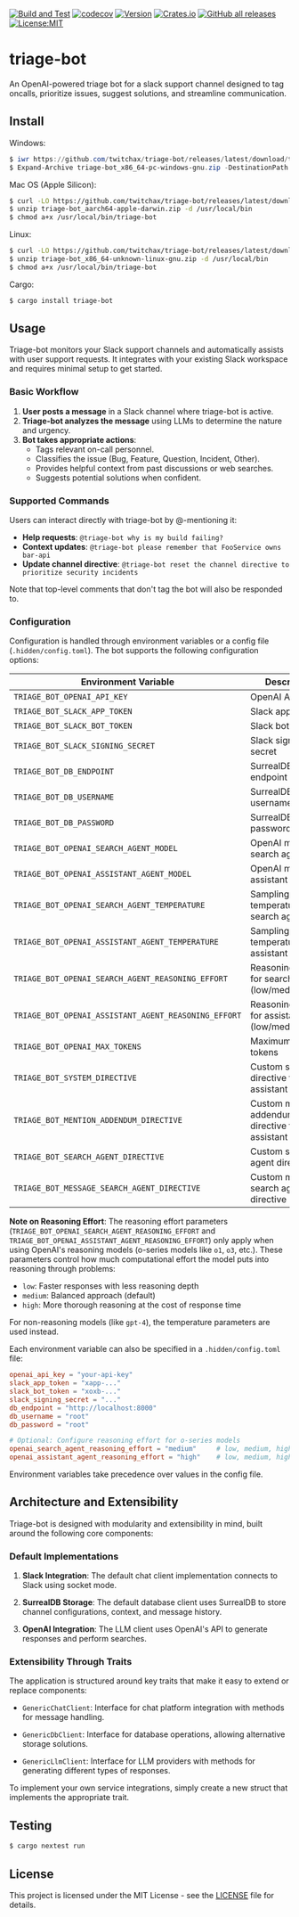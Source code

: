 [![Build and Test](https://github.com/twitchax/triage-bot/actions/workflows/build.yml/badge.svg)](https://github.com/twitchax/triage-bot/actions/workflows/build.yml)
[![codecov](https://codecov.io/gh/twitchax/triage-bot/branch/main/graph/badge.svg?token=35MZN0YFZF)](https://codecov.io/gh/twitchax/triage-bot)
[![Version](https://img.shields.io/crates/v/triage-bot.svg)](https://crates.io/crates/triage-bot)
[![Crates.io](https://img.shields.io/crates/d/triage-bot?label=crate)](https://crates.io/crates/triage-bot)
[![GitHub all releases](https://img.shields.io/github/downloads/twitchax/triage-bot/total?label=binary)](https://github.com/twitchax/triage-bot/releases)
[![License:MIT](https://img.shields.io/badge/License-MIT-yellow.svg)](https://opensource.org/licenses/MIT)

# triage-bot

An OpenAI-powered triage bot for a slack support channel designed to tag oncalls, prioritize issues, suggest solutions, and streamline communication.

## Install

Windows:

```powershell
$ iwr https://github.com/twitchax/triage-bot/releases/latest/download/triage-bot_x86_64-pc-windows-gnu.zip
$ Expand-Archive triage-bot_x86_64-pc-windows-gnu.zip -DestinationPath C:\Users\%USERNAME%\AppData\Local\Programs\triage-bot
```

Mac OS (Apple Silicon):

```bash
$ curl -LO https://github.com/twitchax/triage-bot/releases/latest/download/triage-bot_aarch64-apple-darwin.zip
$ unzip triage-bot_aarch64-apple-darwin.zip -d /usr/local/bin
$ chmod a+x /usr/local/bin/triage-bot
```

Linux:

```bash
$ curl -LO https://github.com/twitchax/triage-bot/releases/latest/download/triage-bot_x86_64-unknown-linux-gnu.zip
$ unzip triage-bot_x86_64-unknown-linux-gnu.zip -d /usr/local/bin
$ chmod a+x /usr/local/bin/triage-bot
```

Cargo:

```bash
$ cargo install triage-bot
```

## Usage

Triage-bot monitors your Slack support channels and automatically assists with user support requests. It integrates with your existing Slack workspace and requires minimal setup to get started.

### Basic Workflow

1. **User posts a message** in a Slack channel where triage-bot is active.
2. **Triage-bot analyzes the message** using LLMs to determine the nature and urgency.
3. **Bot takes appropriate actions**:
   - Tags relevant on-call personnel.
   - Classifies the issue (Bug, Feature, Question, Incident, Other).
   - Provides helpful context from past discussions or web searches.
   - Suggests potential solutions when confident.

### Supported Commands

Users can interact directly with triage-bot by @-mentioning it:

- **Help requests**: `@triage-bot why is my build failing?`
- **Context updates**: `@triage-bot please remember that FooService owns bar-api`
- **Update channel directive**: `@triage-bot reset the channel directive to prioritize security incidents`

Note that top-level comments that don't tag the bot will also be responded to.

### Configuration

Configuration is handled through environment variables or a config file (`.hidden/config.toml`). The bot supports the following configuration options:

| Environment Variable                                        | Description                                               | Default         |
| ----------------------------------------------------------- | --------------------------------------------------------- | --------------- |
| `TRIAGE_BOT_OPENAI_API_KEY`                                 | OpenAI API key                                            | (required)      |
| `TRIAGE_BOT_SLACK_APP_TOKEN`                                | Slack app token                                           | (required)      |
| `TRIAGE_BOT_SLACK_BOT_TOKEN`                                | Slack bot token                                           | (required)      |
| `TRIAGE_BOT_SLACK_SIGNING_SECRET`                           | Slack signing secret                                      | (required)      |
| `TRIAGE_BOT_DB_ENDPOINT`                                    | SurrealDB endpoint URL                                    | (required)      |
| `TRIAGE_BOT_DB_USERNAME`                                    | SurrealDB username                                        | (required)      |
| `TRIAGE_BOT_DB_PASSWORD`                                    | SurrealDB password                                        | (required)      |
| `TRIAGE_BOT_OPENAI_SEARCH_AGENT_MODEL`                      | OpenAI model for search agent                             | `gpt-4.1`       |
| `TRIAGE_BOT_OPENAI_ASSISTANT_AGENT_MODEL`                   | OpenAI model for assistant agent                          | `o3`            |
| `TRIAGE_BOT_OPENAI_SEARCH_AGENT_TEMPERATURE`                | Sampling temperature for search agent                     | `0.0`           |
| `TRIAGE_BOT_OPENAI_ASSISTANT_AGENT_TEMPERATURE`             | Sampling temperature for assistant agent                  | `0.7`           |
| `TRIAGE_BOT_OPENAI_SEARCH_AGENT_REASONING_EFFORT`           | Reasoning effort for search agent (low/medium/high)       | `medium`        |
| `TRIAGE_BOT_OPENAI_ASSISTANT_AGENT_REASONING_EFFORT`        | Reasoning effort for assistant agent (low/medium/high)    | `medium`        |
| `TRIAGE_BOT_OPENAI_MAX_TOKENS`                              | Maximum output tokens                                     | `16384`         |
| `TRIAGE_BOT_SYSTEM_DIRECTIVE`                               | Custom system directive for the assistant agent           | Default in code |
| `TRIAGE_BOT_MENTION_ADDENDUM_DIRECTIVE`                     | Custom mention addendum directive for the assistant agent | Default in code |
| `TRIAGE_BOT_SEARCH_AGENT_DIRECTIVE`                         | Custom search agent directive                             | Default in code |
| `TRIAGE_BOT_MESSAGE_SEARCH_AGENT_DIRECTIVE`                 | Custom message search agent directive                     | Default in code |

**Note on Reasoning Effort**: The reasoning effort parameters (`TRIAGE_BOT_OPENAI_SEARCH_AGENT_REASONING_EFFORT` and `TRIAGE_BOT_OPENAI_ASSISTANT_AGENT_REASONING_EFFORT`) only apply when using OpenAI's reasoning models (o-series models like `o1`, `o3`, etc.). These parameters control how much computational effort the model puts into reasoning through problems:

- `low`: Faster responses with less reasoning depth
- `medium`: Balanced approach (default)  
- `high`: More thorough reasoning at the cost of response time

For non-reasoning models (like `gpt-4`), the temperature parameters are used instead.

Each environment variable can also be specified in a `.hidden/config.toml` file:

```toml
openai_api_key = "your-api-key"
slack_app_token = "xapp-..."
slack_bot_token = "xoxb-..."
slack_signing_secret = "..."
db_endpoint = "http://localhost:8000"
db_username = "root"
db_password = "root"

# Optional: Configure reasoning effort for o-series models
openai_search_agent_reasoning_effort = "medium"     # low, medium, high
openai_assistant_agent_reasoning_effort = "high"    # low, medium, high
```

Environment variables take precedence over values in the config file.

## Architecture and Extensibility

Triage-bot is designed with modularity and extensibility in mind, built around the following core components:

### Default Implementations

1. **Slack Integration**: The default chat client implementation connects to Slack using socket mode.

2. **SurrealDB Storage**: The default database client uses SurrealDB to store channel configurations, context, and message history.

3. **OpenAI Integration**: The LLM client uses OpenAI's API to generate responses and perform searches.

### Extensibility Through Traits

The application is structured around key traits that make it easy to extend or replace components:

- `GenericChatClient`: Interface for chat platform integration with methods for message handling.

- `GenericDbClient`: Interface for database operations, allowing alternative storage solutions.

- `GenericLlmClient`: Interface for LLM providers with methods for generating different types of responses.

To implement your own service integrations, simply create a new struct that implements the appropriate trait.

## Testing

```bash
$ cargo nextest run
```

## License

This project is licensed under the MIT License - see the [LICENSE](LICENSE) file for details.